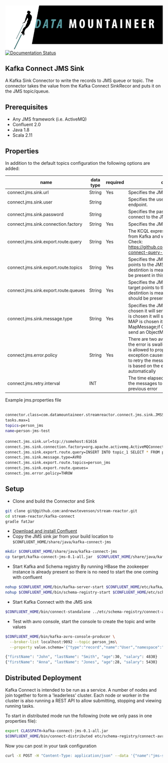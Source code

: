 ![](../images/DM-logo.jpg)
[![Documentation Status](https://readthedocs.org/projects/streamreactor/badge/?version=latest)](http://streamreactor.readthedocs.io/en/latest/hbase.html#kafka-connect-hbase)

## Kafka Connect JMS Sink

A Kafka Sink Connector to write the records to JMS queue or topic. The connector takes the value from the Kafka Connect SinkRecor and
puts it on the JMS topic/queue.

## Prerequisites

* Any JMS framework (i.e. ActiveMQ)
* Confluent 2.0
* Java 1.8 
* Scala 2.11

## Properties

In addition to the default topics configuration the following options are added:

| name       | data type           | required|  description|
|-----|-----------|----------|------------|
| connect.jms.sink.url | String | Yes | Specifies the JMS endpoint to connect to |
| connect.jms.sink.user | String | | Specifies the user to connect to the JMS endpoint. |
| connect.jms.sink.password | String | | Specifies the password for the user to connect to the JMS endpoint. |
| connect.jms.sink.connection.factory | String | Yes| Specifies the JMS connection factory class |
| connect.jms.sink.export.route.query | String | Yes| The KCQL expressing what gets sourced from Kafka and where it lands in JMS. Check: https://github.com/datamountaineer/kafka-connect-query-language for details|
| connect.jms.sink.export.route.topics | String | Yes| Specifies the JMS topics. The KCQL target points to the JMS destination. If the destintion is meant to a topic then it should be present in this list|
| connect.jms.sink.export.route.queues| String | Yes| Specifies the JMS queues. The KCQL target points to the JMS destination. If the destintion is meant to a queue then it should be present in this list|
| connect.jms.sink.message.type| String | Yes| Specifies the JMS payload. If JSON is chosen it will send a TextMessage; if AVRO is chosen it will send a BytesMessage;if MAP is chosen it will send a MapMessage;if OBJECT is chosen it will send an ObjectMessage|
| connect.jms.error.policy| String | Yes| There are two available options: NOOP - the error is swallowed ;THROW - the error is allowed to propagate. RETRY - The exception causes the Connect framework to retry the message. The number of retries is based on the error will be logged automatically|
| connect.jms.retry.interval | INT | | The time elapsed between retring to send the messages to the JMS in case of a previous error|

Example jms.properties file

```bash

connector.class=com.datamountaineer.streamreactor.connect.jms.sink.JMSSinkConnector
tasks.max=1
topics=person_jms
name=person-jms-test

connect.jms.sink.url=tcp://somehost:61616
connect.jms.sink.connection.factory=org.apache.activemq.ActiveMQConnectionFactory
connect.jms.sink.export.route.query=INSERT INTO topic_1 SELECT * FROM person_jms
connect.jms.sink.message.type=AVRO
connect.jms.sink.export.route.topics=person_jms
connect.jms.sink.export.route.queues=
connect.jms.error.policy=THROW
```

## Setup

* Clone and build the Connector and Sink

```bash
git clone git@github.com:andrewstevenson/stream-reactor.git
cd stream-reactor/kafka-connect
gradle fatJar
```

* [Download and install Confluent](http://www.confluent.io/)
* Copy the JMS sink jar from your build location to `$CONFLUENT_HOME/share/java/kafka-connect-jms`

```bash
mkdir $CONFLUENT_HOME/share/java/kafka-connect-jms
cp target/kafka-connect-jms-0.1-all.jar  $CONFLUENT_HOME/share/java/kafka-connect-jms/
```

* Start  Kafka and Schema registry
By running HBase the zookeeper instance is already present so there is no need to start the one coming with confluent

```bash
nohup $CONFLUENT_HOME/bin/kafka-server-start $CONFLUENT_HOME/etc/kafka/server.properties > /dev/null 2>&1 &
nohup $CONFLUENT_HOME/bin/schema-registry-start $CONFLUENT_HOME/etc/schema-registry/schema-registry.properties > /dev/null 2>&1 &
```
    

* Start Kafka Connect with the JMS sink


```bash
$CONFLUENT_HOME/bin/connect-standalone ../etc/schema-registry/connect-avro-standalone.properties ../etc/kafka-connect-jms/jms.properties
```

* Test with avro console, start the console to create the topic and write values

```bash
$CONFLUENT_HOME/bin/kafka-avro-console-producer \
  --broker-list localhost:9092 --topic person_jms\
  --property value.schema='{"type":"record","name":"User","namespace":"com.datamountaineer.streamreactor.connect.jms","fields":[{"name":"firstName","type":"string"},{"name":"lastName","type":"string"},{"name":"age","type":"int"},{"name":"salary","type":"double"}]}'
```

```bash
{"firstName": "John", "lastName": "Smith", "age":30, "salary": 4830}
{"firstName": "Anna", "lastName": "Jones", "age":28, "salary": 5430}
```

## Distributed Deployment
    
Kafka Connect is intended to be run as a service. A number of nodes and join together to form a 'leaderless' cluster. Each node or worker in
the cluster is also running a REST API to allow submitting, stopping and viewing running tasks.

To start in distributed mode run the following (note we only pass in one properties file):

```bash
export CLASSPATH=kafka-connect-jms-0.1-all.jar
$CONFLUENT_HOME/bin/connect-distributed etc/schema-registry/connect-avro-distributed.properties
```

Now you can post in your task configuration

```bash
curl -X POST -H "Content-Type: application/json" --data '{"name":"jms-sink","config": {$JSON_OF_YOUR_SINK_CONFIG}}' http://localhost:8083/connectors
```
